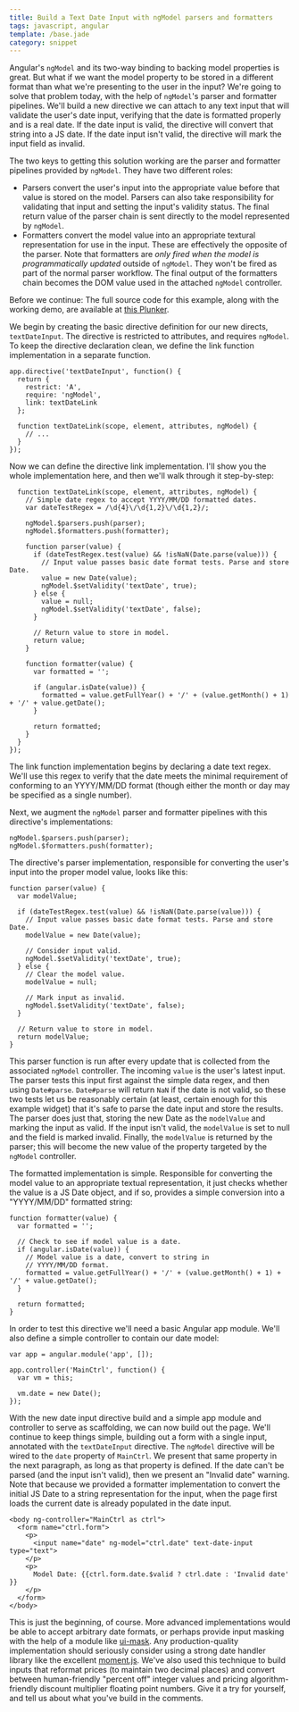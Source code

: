 ```yaml
---
title: Build a Text Date Input with ngModel parsers and formatters
tags: javascript, angular
template: /base.jade
category: snippet
---
```


Angular's `ngModel` and its two-way binding to backing model properties is great. But what if we want the model property to be stored in a different format than what we're presenting to the user in the input? We're going to solve that problem today, with the help of `ngModel`'s parser and formatter pipelines. We'll build a new directive we can attach to any text input that will validate the user's date input, verifying that the date is formatted properly and is a real date. If the date input is valid, the directive will convert that string into a JS date. If the date input isn't valid, the directive will mark the input field as invalid.

The two keys to getting this solution working are the parser and formatter pipelines provided by `ngModel`. They have two different roles:

* Parsers convert the user's input into the appropriate value before that value is stored on the model. Parsers can also take responsibility for validating that input and setting the input's validity status. The final return value of the parser chain is sent directly to the model represented by `ngModel`.
* Formatters convert the model value into an appropriate textural representation for use in the input. These are effectively the opposite of the parser. Note that formatters are _only fired when the model is programmatically updated_ outside of `ngModel`. They won't be fired as part of the normal parser workflow. The final output of the formatters chain becomes the DOM value used in the attached `ngModel` controller.

Before we continue: The full source code for this example, along with the working demo, are available at [this Plunker](http://plnkr.co/edit/t9e9wlH1ekMpBTcp5L7L).

We begin by creating the basic directive definition for our new directs, `textDateInput`. The directive is restricted to attributes, and requires `ngModel`. To keep the directive declaration clean, we define the link function implementation in a separate function.

```
app.directive('textDateInput', function() {
  return {
    restrict: 'A',
    require: 'ngModel',
    link: textDateLink
  };

  function textDateLink(scope, element, attributes, ngModel) {
    // ...
  }
});
```

Now we can define the directive link implementation. I'll show you the whole implementation here, and then we'll walk through it step-by-step:

```
  function textDateLink(scope, element, attributes, ngModel) {
    // Simple date regex to accept YYYY/MM/DD formatted dates.
    var dateTestRegex = /\d{4}\/\d{1,2}\/\d{1,2}/;

    ngModel.$parsers.push(parser);
    ngModel.$formatters.push(formatter);

    function parser(value) {
      if (dateTestRegex.test(value) && !isNaN(Date.parse(value))) {
        // Input value passes basic date format tests. Parse and store Date.
        value = new Date(value);
        ngModel.$setValidity('textDate', true);
      } else {
        value = null;
        ngModel.$setValidity('textDate', false);
      }

      // Return value to store in model.
      return value;
    }

    function formatter(value) {
      var formatted = '';

      if (angular.isDate(value)) {
        formatted = value.getFullYear() + '/' + (value.getMonth() + 1) + '/' + value.getDate();
      }

      return formatted;
    }
  }
});
```

The link function implementation begins by declaring a date text regex. We'll use this regex to verify that the date meets the minimal requirement of conforming to an YYYY/MM/DD format (though either the month or day may be specified as a single number).

Next, we augment the `ngModel` parser and formatter pipelines with this directive's implementations:

```
ngModel.$parsers.push(parser);
ngModel.$formatters.push(formatter);
```

The directive's parser implementation, responsible for converting the user's input into the proper model value, looks like this:

```
function parser(value) {
  var modelValue;

  if (dateTestRegex.test(value) && !isNaN(Date.parse(value))) {
    // Input value passes basic date format tests. Parse and store Date.
    modelValue = new Date(value);

    // Consider input valid.
    ngModel.$setValidity('textDate', true);
  } else {
    // Clear the model value.
    modelValue = null;

    // Mark input as invalid.
    ngModel.$setValidity('textDate', false);
  }

  // Return value to store in model.
  return modelValue;
}
```

This parser function is run after every update that is collected from the associated `ngModel` controller. The incoming `value` is the user's latest input. The parser tests this input first against the simple data regex, and then using `Date#parse`. `Date#parse` will return `NaN` if the date is not valid, so these two tests let us be reasonably certain (at least, certain enough for this example widget) that it's safe to parse the date input and store the results. The parser does just that, storing the new Date as the `modelValue` and marking the input as valid. If the input isn't valid, the `modelValue` is set to null and the field is marked invalid. Finally, the `modelValue` is returned by the parser; this will become the new value of the property targeted by the `ngModel` controller.

The formatted implementation is simple. Responsible for converting the model value to an appropriate textual representation, it just checks whether the value is a JS Date object, and if so, provides a simple conversion into a "YYYY/MM/DD" formatted string:

```
function formatter(value) {
  var formatted = '';

  // Check to see if model value is a date.
  if (angular.isDate(value)) {
    // Model value is a date, convert to string in
    // YYYY/MM/DD format.
    formatted = value.getFullYear() + '/' + (value.getMonth() + 1) + '/' + value.getDate();
  }

  return formatted;
}
```

In order to test this directive we'll need a basic Angular app module. We'll also define a simple controller to contain our date model:

```
var app = angular.module('app', []);

app.controller('MainCtrl', function() {
  var vm = this;

  vm.date = new Date();
});
```

With the new date input directive build and a simple app module and controller to serve as scaffolding, we can now build out the page. We'll continue to keep things simple, building out a form with a single input, annotated with the `textDateInput` directive. The `ngModel` directive will be wired to the `date` property of `MainCtrl`. We present that same property in the next paragraph, as long as that property is defined. If the date can't be parsed (and the input isn't valid), then we present an "Invalid date" warning. Note that because we provided a formatter implementation to convert the initial JS Date to a string representation for the input, when the page first loads the current date is already populated in the date input.

```
<body ng-controller="MainCtrl as ctrl">
  <form name="ctrl.form">
    <p>
      <input name="date" ng-model="ctrl.date" text-date-input type="text">
    </p>
    <p>
      Model Date: {{ctrl.form.date.$valid ? ctrl.date : 'Invalid date' }}
    </p>
  </form>
</body>
```

This is just the beginning, of course. More advanced implementations would be able to accept arbitrary date formats, or perhaps provide input masking with the help of a module like [ui-mask](https://github.com/angular-ui/ui-mask). Any production-quality implementation should seriously consider using a strong date handler library like the excellent [moment.js](http://momentjs.com/). We've also used this technique to build inputs that reformat prices (to maintain two decimal places) and convert between human-friendly "percent off" integer values and pricing algorithm-friendly discount multiplier floating point numbers. Give it a try for yourself, and tell us about what you've build in the comments.
